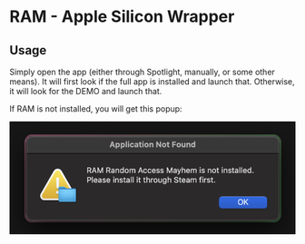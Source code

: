 # RAM - Apple Silicon Wrapper

## Usage

Simply open the app (either through Spotlight, manually, or some other means).
It will first look if the full app is installed and launch that.
Otherwise, it will look for the DEMO and launch that.

If RAM is not installed, you will get this popup:

![](./Contents/assets/popup.png)

